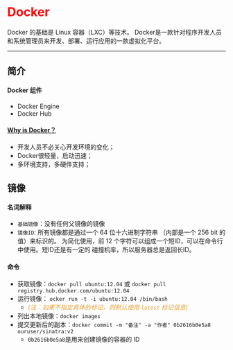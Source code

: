 # <font color="red">Docker</font>
Docker 的基础是 Linux 容器（LXC）等技术。
Docker是一款针对程序开发人员和系统管理员来开发、部署、运行应用的一款虚拟化平台。
***
## 简介
#### Docker 组件
* Docker Engine
* Docker Hub
#### [Why is Docker？](http://www.dockerinfo.net/document "为什么选择Docker")
* 开发人员不必关心开发环境的变化；
* Docker很轻量，启动迅速；
* 多环境支持，多硬件支持；

## 镜像
#### 名词解释
* `基础镜像`：没有任何父镜像的镜像
* `镜像ID`: 所有镜像都是通过一个 64 位十六进制字符串 （内部是一个 256 bit 的值）来标识的。 为简化使用，前 12 个字符可以组成一个短ID，可以在命令行中使用。短ID还是有一定的 碰撞机率，所以服务器总是返回长ID。
#### 命令
* 获取镜像：`docker pull ubuntu:12.04` 或 `docker pull registry.hub.docker.com/ubuntu:12.04`
* 运行镜像： `ocker run -t -i ubuntu:12.04 /bin/bash`   
  * <font color="#E6A23C">*(注：如果不指定具体的标记，则默认使用 `latest` 标记信息)*</font>
* 列出本地镜像：`docker images`
* 提交更新后的副本：`docker commit -m "备注" -a "作者" 0b2616b0e5a8 ouruser/sinatra:v2`
  * `0b2616b0e5a8`是用来创建镜像的容器的 ID
